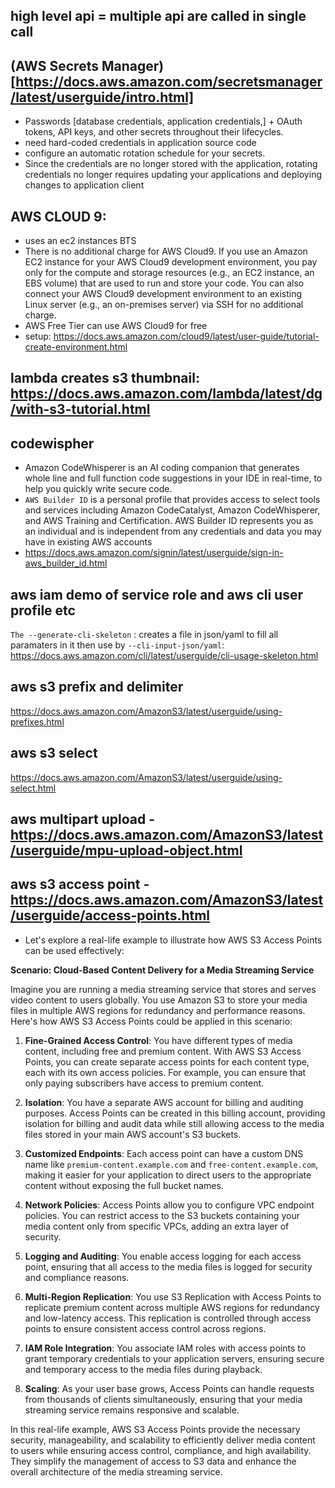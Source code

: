 ## high level api = multiple api are called in single call

## (AWS Secrets Manager)[https://docs.aws.amazon.com/secretsmanager/latest/userguide/intro.html]
- Passwords [database credentials, application credentials,] +  OAuth tokens, API keys, and other secrets throughout their lifecycles.
- need hard-coded credentials in application source code
- configure an automatic rotation schedule for your secrets.
- Since the credentials are no longer stored with the application, rotating credentials no longer requires updating your applications and deploying changes to application client
## AWS CLOUD 9:
- uses an ec2 instances BTS
- There is no additional charge for AWS Cloud9. If you use an Amazon EC2 instance for your AWS Cloud9 development environment, you pay only for the compute and storage resources (e.g., an EC2 instance, an EBS volume) that are used to run and store your code. You can also connect your AWS Cloud9 development environment to an existing Linux server (e.g., an on-premises server) via SSH for no additional charge.
-  AWS Free Tier can use AWS Cloud9 for free
- setup: https://docs.aws.amazon.com/cloud9/latest/user-guide/tutorial-create-environment.html
## lambda creates s3 thumbnail: https://docs.aws.amazon.com/lambda/latest/dg/with-s3-tutorial.html

## codewispher
- Amazon CodeWhisperer is an AI coding companion that generates whole line and full function code suggestions in your IDE in real-time, to help you quickly write secure code.
- `AWS Builder ID` is a personal profile that provides access to select tools and services including Amazon CodeCatalyst, Amazon CodeWhisperer, and AWS Training and Certification. AWS Builder ID represents you as an individual and is independent from any credentials and data you may have in existing AWS accounts
- https://docs.aws.amazon.com/signin/latest/userguide/sign-in-aws_builder_id.html

## aws iam demo of service role and aws cli user profile etc
`The --generate-cli-skeleton` : creates a file in json/yaml to fill all paramaters in it then use by `--cli-input-json/yaml`:
https://docs.aws.amazon.com/cli/latest/userguide/cli-usage-skeleton.html

## aws s3 prefix and delimiter
https://docs.aws.amazon.com/AmazonS3/latest/userguide/using-prefixes.html

## aws s3 select 
https://docs.aws.amazon.com/AmazonS3/latest/userguide/using-select.html

## aws multipart upload - https://docs.aws.amazon.com/AmazonS3/latest/userguide/mpu-upload-object.html

## aws s3 access point - https://docs.aws.amazon.com/AmazonS3/latest/userguide/access-points.html
- Let's explore a real-life example to illustrate how AWS S3 Access Points can be used effectively:

**Scenario: Cloud-Based Content Delivery for a Media Streaming Service**

Imagine you are running a media streaming service that stores and serves video content to users globally. You use Amazon S3 to store your media files in multiple AWS regions for redundancy and performance reasons. Here's how AWS S3 Access Points could be applied in this scenario:

1. **Fine-Grained Access Control**: You have different types of media content, including free and premium content. With AWS S3 Access Points, you can create separate access points for each content type, each with its own access policies. For example, you can ensure that only paying subscribers have access to premium content.

2. **Isolation**: You have a separate AWS account for billing and auditing purposes. Access Points can be created in this billing account, providing isolation for billing and audit data while still allowing access to the media files stored in your main AWS account's S3 buckets.

3. **Customized Endpoints**: Each access point can have a custom DNS name like `premium-content.example.com` and `free-content.example.com`, making it easier for your application to direct users to the appropriate content without exposing the full bucket names.

4. **Network Policies**: Access Points allow you to configure VPC endpoint policies. You can restrict access to the S3 buckets containing your media content only from specific VPCs, adding an extra layer of security.

5. **Logging and Auditing**: You enable access logging for each access point, ensuring that all access to the media files is logged for security and compliance reasons.

6. **Multi-Region Replication**: You use S3 Replication with Access Points to replicate premium content across multiple AWS regions for redundancy and low-latency access. This replication is controlled through access points to ensure consistent access control across regions.

7. **IAM Role Integration**: You associate IAM roles with access points to grant temporary credentials to your application servers, ensuring secure and temporary access to the media files during playback.

8. **Scaling**: As your user base grows, Access Points can handle requests from thousands of clients simultaneously, ensuring that your media streaming service remains responsive and scalable.

In this real-life example, AWS S3 Access Points provide the necessary security, manageability, and scalability to efficiently deliver media content to users while ensuring access control, compliance, and high availability. They simplify the management of access to S3 data and enhance the overall architecture of the media streaming service.
